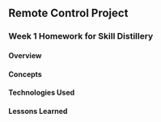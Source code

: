 ## Remote Control Project

### Week 1 Homework for Skill Distillery

#### Overview

#### Concepts

#### Technologies Used

#### Lessons Learned
